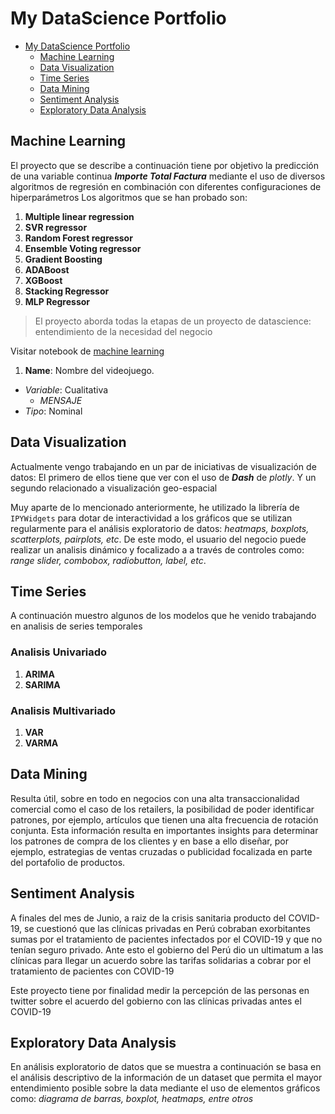 # My DataScience Portfolio

<!-- TOC -->

 - [My DataScience Portfolio](#my-datascience-portfolio)
    - [Machine Learning](#machine-learning)
    - [Data Visualization](#data-visualization)
    - [Time Series](#time-series)
    - [Data Mining](#data-mining)
    - [Sentiment Analysis](#sentiment-analysis)
    - [Exploratory Data Analysis](#exploratory-data-analysis)


<!-- /TOC -->

## Machine Learning
El proyecto que se describe a continuación tiene por objetivo la predicción de una variable continua ***Importe Total Factura*** mediante el uso de diversos algoritmos de regresión en combinación con diferentes configuraciones de hiperparámetros
Los algoritmos que se han probado son:
1. __Multiple linear regression__
2. __SVR regressor__
3. __Random Forest regressor__
4. __Ensemble Voting regressor__
5. __Gradient Boosting__
6. __ADABoost__
7. __XGBoost__
8. __Stacking Regressor__
9. __MLP Regressor__
> El proyecto aborda todas la etapas de un proyecto de datascience: entendimiento de la necesidad del negocio


Visitar notebook de [machine learning](https://github.com/rasecotineb/datascience/blob/master/machine-learning/Analisis_de_datos_Regresion_lineal_Machine_Learning_II_.ipynb)

1. __Name__: Nombre del videojuego.
+ _Variable_: Cualitativa
  + _MENSAJE_
+ _Tipo_: Nominal


## Data Visualization
Actualmente vengo trabajando en un par de iniciativas de visualización de datos:
El primero de ellos tiene que ver con el uso de ***Dash*** de *plotly*.
Y un segundo relacionado a visualización geo-espacial

Muy aparte de lo mencionado anteriormente, he utilizado la librería de ```IPYWidgets``` para dotar de interactividad a los gráficos que se utilizan regularmente para el análisis exploratorio de datos: *heatmaps, boxplots, scatterplots, pairplots, etc*. De este modo, el usuario del negocio puede realizar un analisis dinámico y focalizado a a través de controles como: *range slider, combobox, radiobutton, label, etc*. 


## Time Series
A continuación muestro algunos de los modelos que he venido trabajando en analisis de series temporales
### Analisis Univariado
1. **ARIMA**
2. **SARIMA**

### Analisis Multivariado
1. **VAR**
2. **VARMA**

## Data Mining
Resulta útil, sobre en todo en negocios con una alta transaccionalidad comercial como el caso de los retailers, la posibilidad de poder identificar patrones, por ejemplo, artículos que tienen una alta frecuencia de rotación conjunta. Esta información resulta en importantes insights para determinar los patrones de compra de los clientes y en base a ello diseñar, por ejemplo, estrategias de ventas cruzadas o publicidad focalizada en parte del portafolio de productos.

## Sentiment Analysis
A finales del mes de Junio, a raiz de la crisis sanitaria producto del COVID-19, se cuestionó que las clínicas privadas en Perú cobraban exorbitantes sumas por el tratamiento de pacientes infectados por el COVID-19 y que no tenían seguro privado. Ante esto el gobierno del Perú dio un ultimatum a las clínicas para llegar un acuerdo sobre las tarifas solidarias a cobrar por el tratamiento de pacientes con COVID-19

Este proyecto tiene por finalidad medir la percepción de las personas en twitter sobre el acuerdo del gobierno con las clínicas privadas antes el COVID-19

## Exploratory Data Analysis
En análisis exploratorio de datos que se muestra a continuación se basa en el análisis descriptivo de la información de un dataset que permita el mayor entendimiento posible sobre la data mediante el uso de elementos gráficos como: *diagrama de barras, boxplot, heatmaps, entre otros*


